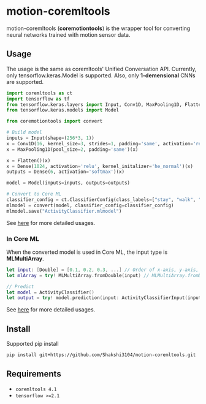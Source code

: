 # motion-coremltools

motion-coremltools (**coremotiontools**) is the wrapper tool for converting neural networks trained with motion sensor data.

## Usage
The usage is the same as coremltools' Unified Conversation API. Currently, only tensorflow.keras.Model is supported. Also, only **1-demensional** CNNs are supported.

```python
import coremltools as ct
import tensorflow as tf
from tensorflow.keras.layers import Input, Conv1D, MaxPooling1D, Flatten, Dense
from tensorflow.keras.models import Model

from coremotiontools import convert

# Build model
inputs = Input(shape=(256*3, 1))
x = Conv1D(16, kernel_size=3, strides=1, padding='same', activation='relu', kernel_initalizer='he_normal')(inputs)
x = MaxPooling1D(pool_size=2, padding='same')(x)

x = Flatten()(x)
x = Dense(1024, activation='relu', kernel_initalizer='he_normal')(x)
outputs = Dense(6, activation='softmax')(x)

model = Model(inputs=inputs, outputs=outputs)

# Convert to Core ML
classifier_config = ct.ClassifierConfig(class_labels=["stay", "walk", "jog", "skip", "stUp", "stDown"])
mlmodel = convert(model, classifier_config=classifier_config)
mlmodel.save("ActivityClassifier.mlmodel")
```

See [here](https://github.com/Shakshi3104/TF_CNN_Collection_to_CoreML/blob/master/main.py) for more detailed usages.

### In Core ML

When the converted model is used in Core ML, the input type is **MLMultiArray**.

```swift
let input: [Double] = [0.1, 0.2, 0.3, ...] // Order of x-axis, y-axis, z-axis, x, y, z, ...
let mlArray = try! MLMultiArray.fromDouble(input) // MLMultiArray.fromDouble() is extension

// Predict
let model = ActivityClassifier()
let output = try! model.prediction(input: ActivityClassifierInput(input: mlArray))
```

See [here](https://github.com/Shakshi3104/footway/blob/master/SidewalkSurfaceTypeClassification/SidewalkSurfaceTypeClassifier.swift) for more detailed usages.

## Install
Supported pip install

```bash
pip install git+https://github.com/Shakshi3104/motion-coremltools.git
```

## Requirements

- `coremltools 4.1`
- `tensorflow >=2.1`